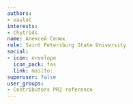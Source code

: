 ```yaml
---
authors:
- vaulot
interests:
- Chytrids
name: Алексей Селюк
role: Saint Petersburg State University
social:
- icon: envelope
  icon_pack: fas
  link: mailto:
superuser: false
user_groups:
- Contributors PR2 reference
---
```

